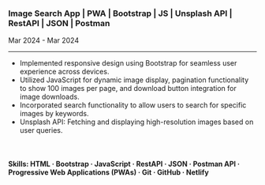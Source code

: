 
<h3> Image Search App | PWA | Bootstrap | JS | Unsplash API | RestAPI | JSON | Postman </h3>
<p>Mar 2024 - Mar 2024 </p>

<hr>

- Implemented responsive design using Bootstrap for seamless user experience across devices.
- Utilized JavaScript for dynamic image display, pagination functionality to show 100 images per page, and download button integration for image downloads.
- Incorporated search functionality to allow users to search for specific images by keywords.
- Unsplash API: Fetching and displaying high-resolution images based on user queries.

<br>

<h4> Skills: HTML · Bootstrap · JavaScript · RestAPI · JSON · Postman API · Progressive Web Applications (PWAs) · Git · GitHub · Netlify </h4>
